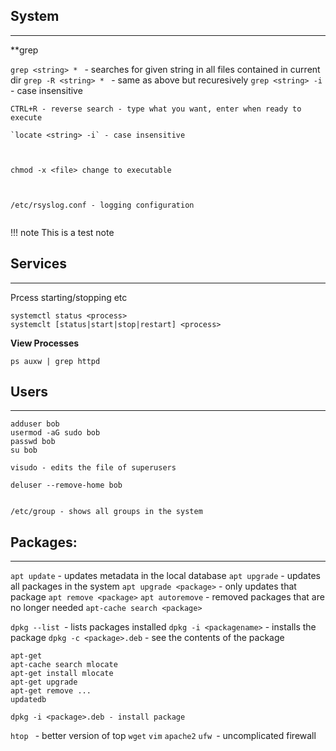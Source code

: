## System
---

**grep

`grep <string> * ` - searches for given string in all files contained in current dir
`grep -R <string> * ` - same as above but recuresively
`grep <string> -i `- case insensitive


```
CTRL+R - reverse search - type what you want, enter when ready to execute

`locate <string> -i` - case insensitive



chmod -x <file> change to executable



/etc/rsyslog.conf - logging configuration


```
!!! note
  This is a test note


## Services
---

Prcess starting/stopping etc

```
systemctl status <process>
systemclt [status|start|stop|restart] <process>
```

**View Processes**
```
ps auxw | grep httpd
```

## Users
---

```
adduser bob
usermod -aG sudo bob
passwd bob
su bob

visudo - edits the file of superusers

deluser --remove-home bob


/etc/group - shows all groups in the system

```

## Packages:
---

`apt update` - updates metadata in the local database
`apt upgrade` - updates all packages in the system
`apt upgrade <package>` - only updates that package
`apt remove <package>`
`apt autoremove` - removed packages that are no longer needed
`apt-cache search <package>`

`dpkg --list `- lists packages installed
`dpkg -i <packagename>` - installs the package
`dpkg -c <package>.deb` - see the contents of the package

```
apt-get
apt-cache search mlocate
apt-get install mlocate
apt-get upgrade
apt-get remove ...
updatedb

dpkg -i <package>.deb - install package
```

 `htop ` - better version of top
 `wget`
 `vim`
 `apache2`
 `ufw `- uncomplicated firewall
